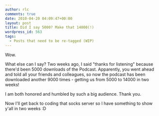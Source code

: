 ```yaml
---
author: rlc
comments: true
date: 2010-04-20 04:09:47+00:00
layout: post
title: Did I say 5000? Make that 14000(!)
wordpress_id: 563
tags:
  - Posts that need to be re-tagged (WIP)
---
```


<!--more-->

Wow.

What else can I say? Two weeks ago, I said "thanks for listening" because there'd been 5000 downloads of the Podcast. Apparently, you went ahead and told all your friends and colleagues, so now the podcast has been downloaded another 9000 times - getting us from 5000 to 14000 in two weeks!

I am both honored and humbled by such a big audience. Thank you.

Now I'll get back to coding that socks server so I have something to show y'all in two weeks :D
